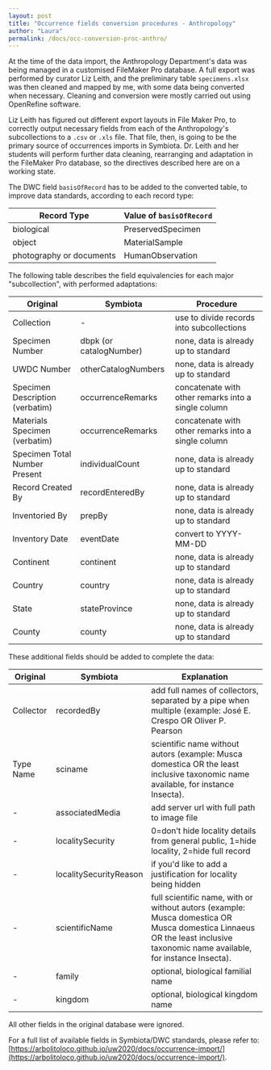 ```yaml
---
layout: post
title: "Occurrence fields conversion procedures - Anthropology"
author: "Laura"
permalink: /docs/occ-conversion-proc-anthro/
---
```


At the time of the data import, the Anthropology Department's data was being managed in a customised FileMaker Pro database. A full export was performed by curator Liz Leith, and the preliminary table `specimens.xlsx` was then cleaned and mapped by me, with some data being converted when necessary. Cleaning and conversion were mostly carried out using OpenRefine software. 

Liz Leith has figured out different export layouts in File Maker Pro, to correctly output necessary fields from each of the Anthropology's subcollections to a `.csv` or `.xls` file. That file, then, is going to be the primary source of occurrences imports in Symbiota. Dr. Leith and her students will perform further data cleaning, rearranging and adaptation in the FileMaker Pro database, so the directives described here are on a working state.

The DWC field `basisOfRecord` has to be added to the converted table, to improve data standards, according to each record type:

Record Type              | Value of `basisOfRecord`
-------------------------|-------------------------
biological               | PreservedSpecimen
object                   | MaterialSample
photography or documents | HumanObservation


The following table describes the field equivalencies for each major "subcollection", with performed adaptations:

Original   | Symbiota             | Procedure
-----------|----------------------|---------------------------------------------------------
Collection | - | use to divide records into subcollections
Specimen Number | dbpk (or catalogNumber) | none, data is already up to standard
UWDC Number | otherCatalogNumbers | none, data is already up to standard
Specimen Description (verbatim) | occurrenceRemarks | concatenate with other remarks into a single column
Materials Specimen (verbatim) | occurrenceRemarks | concatenate with other remarks into a single column
Specimen Total Number Present | individualCount | none, data is already up to standard
Record Created By | recordEnteredBy | none, data is already up to standard
Inventoried By | prepBy | none, data is already up to standard
Inventory Date | eventDate | convert to YYYY-MM-DD
Continent | continent | none, data is already up to standard
Country | country | none, data is already up to standard
State | stateProvince | none, data is already up to standard
County | county | none, data is already up to standard

These additional fields should be added to complete the data:

Original | Symbiota | Explanation
---------|----------|--------------
Collector | recordedBy | add full names of collectors, separated by a pipe when multiple (example: José E. Crespo OR Oliver P. Pearson | Anita K. Pearson)
Type Name | sciname | scientific name without autors (example: Musca domestica OR the least inclusive taxonomic name available, for instance Insecta).
- | associatedMedia | add server url with full path to image file
- | localitySecurity | 0=don’t hide locality details from general public, 1=hide locality, 2=hide full record
- | localitySecurityReason | if you'd like to add a justification for locality being hidden
- | scientificName | full scientific name, with or without autors (example: Musca domestica OR Musca domestica Linnaeus OR the least inclusive taxonomic name available, for instance Insecta).
- | family | optional, biological familial name
- | kingdom | optional, biological kingdom name

All other fields in the original database were ignored.

For a full list of available fields in Symbiota/DWC standards, please refer to: [https://arbolitoloco.github.io/uw2020/docs/occurrence-import/](https://arbolitoloco.github.io/uw2020/docs/occurrence-import/).